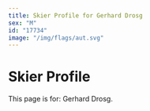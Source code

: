 ```yaml
---
title: Skier Profile for Gerhard Drosg
sex: "M"
id: "17734"
image: "/img/flags/aut.svg" 
---
```


# Skier Profile

This page is for: Gerhard Drosg.
    